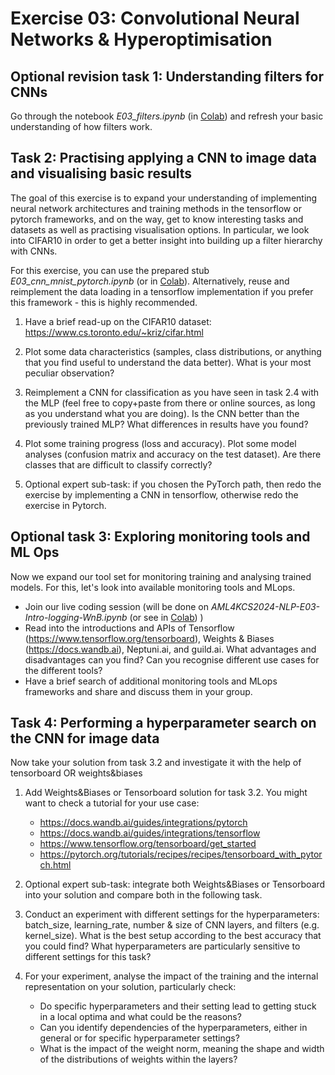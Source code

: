 # Exercise 03: Convolutional Neural Networks & Hyperoptimisation

<!---
ITU KSADMAL1KU-NLP - Advanced Machine Learning for NLP in KCS 2024

by Stefan Heinrich, Bertram Højer, Christian H. Rasmussen, & material by Kevin Murphy.

All info and static material: https://learnit.itu.dk/course/view.php?id=3024579
--->


## Optional revision task 1: Understanding filters for CNNs

Go through the notebook *E03_filters.ipynb* (in [Colab](https://colab.research.google.com/drive/1Kk0jiuwVGAtmLC0iwHUX9FLrnM5U9UwT)) and refresh your basic understanding of how filters work. 


## Task 2: Practising applying a CNN to image data and visualising basic results

The goal of this exercise is to expand your understanding of implementing neural network architectures and training methods in the tensorflow or pytorch frameworks, and on the way, get to know interesting tasks and datasets as well as practising visualisation options. In particular, we look into CIFAR10 in order to get a better insight into building up a filter hierarchy with CNNs.

For this exercise, you can use the prepared stub *E03_cnn_mnist_pytorch.ipynb* (or in [Colab](https://colab.research.google.com/drive/1n8CDZTrTkwfhJuJRFwxxljb7FfcLoafI)). Alternatively, reuse and reimplement the data loading in a tensorflow implementation if you prefer this framework - this is highly recommended.

1. Have a brief read-up on the CIFAR10 dataset: https://www.cs.toronto.edu/~kriz/cifar.html

2. Plot some data characteristics (samples, class distributions, or anything that you find useful to understand the data better). What is your most peculiar observation?

3. Reimplement a CNN for classification as you have seen in task 2.4 with the MLP (feel free to copy+paste from there or online sources, as long as you understand what you are doing). Is the CNN better than the previously trained MLP? What differences in results have you found?

4. Plot some training progress (loss and accuracy). Plot some model analyses (confusion matrix and accuracy on the test dataset). Are there classes that are difficult to classify correctly?

5. Optional expert sub-task: if you chosen the PyTorch path, then redo the exercise by implementing a CNN in tensorflow, otherwise redo the exercise in Pytorch.


## Optional task 3: Exploring monitoring tools and ML Ops

Now we expand our tool set for monitoring training and analysing trained models. For this, let's look into available monitoring tools and MLops.
- Join our live coding session (will be done on *AML4KCS2024-NLP-E03-Intro-logging-WnB.ipynb* (or see in [Colab](https://colab.research.google.com/drive/176gesf_IcQsyH4nqD9-bzfS2FkfCrOQ7)) )
- Read into the introductions and APIs of Tensorflow (https://www.tensorflow.org/tensorboard), Weights & Biases (https://docs.wandb.ai), Neptuni.ai, and guild.ai. What advantages and disadvantages can you find? Can you recognise different use cases for the different tools?
- Have a brief search of additional monitoring tools and MLops frameworks and share and discuss them in your group.


## Task 4: Performing a hyperparameter search on the CNN for image data

Now take your solution from task 3.2 and investigate it with the help of tensorboard OR weights&biases

1. Add Weights&Biases or Tensorboard solution for task 3.2. You might want to check a tutorial for your use case:
   - https://docs.wandb.ai/guides/integrations/pytorch
   - https://docs.wandb.ai/guides/integrations/tensorflow
   - https://www.tensorflow.org/tensorboard/get_started
   - https://pytorch.org/tutorials/recipes/recipes/tensorboard_with_pytorch.html 

2. Optional expert sub-task: integrate both Weights&Biases or Tensorboard into your solution and compare both in the following task.

3. Conduct an experiment with different settings for the hyperparameters: batch_size, learning_rate, number & size of CNN layers, and filters (e.g. kernel_size). What is the best setup according to the best accuracy that you could find? What hyperparameters are particularly sensitive to different settings for this task?

4. For your experiment, analyse the impact of the training and the internal representation on your solution, particularly check:
   - Do specific hyperparameters and their setting lead to getting stuck in a local optima and what could be the reasons?
   - Can you identify dependencies of the hyperparameters, either in general or for specific hyperparameter settings?
   - What is the impact of the weight norm, meaning the shape and width of the distributions of weights within the layers?
 